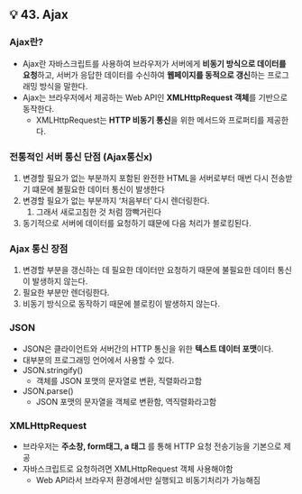 ## 💡 43. Ajax

### Ajax란?

- Ajax란 자바스크립트를 사용하여 브라우저가 서버에게 **비동기 방식으로 데이터를 요청**하고, 서버가 응답한 데이터를 수신하여 **웹페이지를 동적으로 갱신**하는 프로그래밍 방식을 말한다.
- Ajax는 브라우저에서 제공하는 Web API인 **XMLHttpRequest 객체**를 기반으로 동작한다.
    - XMLHttpRequest는 **HTTP 비동기 통신**을 위한 메서드와 프로퍼티를 제공한다.

### 전통적인 서버 통신 단점 (Ajax통신x)

1. 변경할 필요가 없는 부분까지 포함된 완전한 HTML을 서버로부터 매번 다시 전송받기 떄문에 불필요한 데이터 통신이 발생한다
2. 변경할 필요가 없는 부분까지 ‘처음부터’ 다시 렌더링한다.
    1. 그래서 새로고침한 것 처럼 깜빡거린다
3. 동기적으로 서버에 데이터를 요청하기 떄문에 다음 처리가 블로킹된다.

### Ajax 통신 장점

1. 변경할 부분을 갱신하는 데 필요한 데이터만 요청하기 때문에 불필요한 데이터 통신이 발생하지 않는다.
2. 필요한 부분만 렌더링한다. 
3. 비동기 방식으로 동작하기 때문에 블로킹이 발생하지 않는다.

### JSON

- JSON은 클라이언트와 서버간의 HTTP 통신을 위한 **텍스트 데이터 포맷**이다.
- 대부분의 프로그래밍 언어에서 사용할 수 있다.
- JSON.stringify()
    - 객체를 JSON 포맷의 문자열로 변환, 직렬화라고함
- JSON.parse()
    - JSON 포맷의 문자열을 객체로 변환함, 역직렬화라고함

### XMLHttpRequest

- 브라우저는 **주소창, form태그, a 태그** 를 통해 HTTP 요청 전송기능을 기본으로 제공
- 자바스크립트로 요청하려면 XMLHttpRequest 객체 사용해야함
    - Web API라서 브라우저 환경에서만 실행되고 비동기처리가 가능해짐